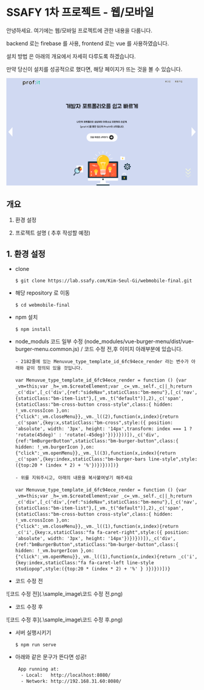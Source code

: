 # SSAFY 1차 프로젝트 -  웹/모바일

안녕하세요. 여기에는 웹/모바일 프로젝트에 관한 내용을 다룹니다. 

backend 로는 firebase 를 사용, frontend 로는 vue 를 사용하였습니다.

설치 방법 은 아래의 개요에서 자세히 다루도록 하겠습니다.

만약 당신이 설치를 성공적으로 했다면, 해당 페이지가 뜨는 것을 볼 수 있습니다.

![메인페이지](.\sample_image\메인페이지.png)



## 개요

1. 환경 설정

2. 프로젝트 설명 ( 추후 작성할 예정)



## 1. 환경 설정

- clone

  ```
  $ git clone https://lab.ssafy.com/Kim-Seul-Gi/webmobile-final.git
  ```

- 해당 repository 로 이동

  ```
  $ cd webmobile-final
  ```

- npm 설치

  ```
  $ npm install
  ```

- node_moduls 코드 일부 수정 (node_modules/vue-burger-menu/dist/vue-burger-menu.common.js) / 코드 수정 전,후 이미지 아래부분에 있습니다.

  ```
  - 2182줄에 있는 Menuvue_type_template_id_6fc94ece_render 라는 변수가 아래와 같이 정의되 있을 것입니다. 
  
  var Menuvue_type_template_id_6fc94ece_render = function () {var _vm=this;var _h=_vm.$createElement;var _c=_vm._self._c||_h;return _c('div',[_c('div',{ref:"sideNav",staticClass:"bm-menu"},[_c('nav',{staticClass:"bm-item-list"},[_vm._t("default")],2),_c('span',{staticClass:"bm-cross-button cross-style",class:{ hidden: !_vm.crossIcon },on:{"click":_vm.closeMenu}},_vm._l((2),function(x,index){return _c('span',{key:x,staticClass:"bm-cross",style:({ position: 'absolute', width: '3px', height: '14px',transform: index === 1 ? 'rotate(45deg)' : 'rotate(-45deg)'})})}))]),_c('div',{ref:"bmBurgerButton",staticClass:"bm-burger-button",class:{ hidden: !_vm.burgerIcon },on:{"click":_vm.openMenu}},_vm._l((3),function(x,index){return _c('span',{key:index,staticClass:"bm-burger-bars line-style",style:({top:20 * (index * 2) + '%'})})}))])}
  
  - 위를 지워주시고, 아래의 내용을 복사붙여넣기 해주세요
  
  var Menuvue_type_template_id_6fc94ece_render = function () {var _vm=this;var _h=_vm.$createElement;var _c=_vm._self._c||_h;return _c('div',[_c('div',{ref:"sideNav",staticClass:"bm-menu"},[_c('nav',{staticClass:"bm-item-list"},[_vm._t("default")],2),_c('span',{staticClass:"bm-cross-button cross-style",class:{ hidden: !_vm.crossIcon },on:{"click":_vm.closeMenu}},_vm._l((1),function(x,index){return _c('i',{key:x,staticClass:"fa fa-caret-right",style:({ position: 'absolute', width: '3px', height: '14px'})})}))]),_c('div',{ref:"bmBurgerButton",staticClass:"bm-burger-button",class:{ hidden: !_vm.burgerIcon },on:{"click":_vm.openMenu}},_vm._l((1),function(x,index){return _c('i',{key:index,staticClass:"fa fa-caret-left line-style studiopop",style:({top:20 * (index * 2) + '%' } )})}))])}
  ```



- 코드 수정 전

![코드 수정 전](.\sample_image\코드 수정 전.png)



- 코드 수정 후

![코드 수정 후](.\sample_image\코드 수정 후.png)



- 서버 실행시키기

  ```
  $ npm run serve
  ```



- 아래와 같은 문구가 뜬다면 성공!

  ```
   App running at:
    - Local:   http://localhost:8080/
    - Network: http://192.168.31.60:8080/
  ```

  